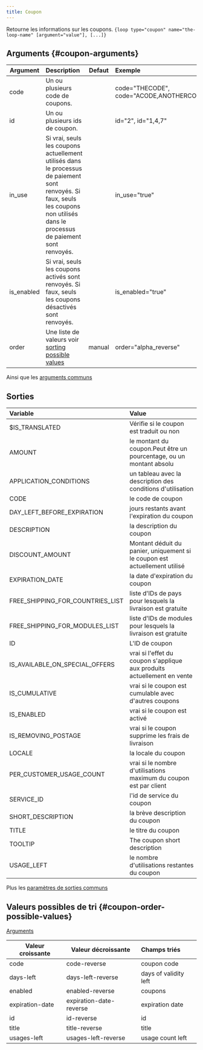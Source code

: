 ```yaml
---
title: Coupon
---
```


Retourne les informations sur les coupons.
`{loop type="coupon" name="the-loop-name" [argument="value"], [...]}`

## Arguments {#coupon-arguments}

| Argument   | Description                                                                                                                                                                        | Defaut | Exemple                                         |
|------------|:-----------------------------------------------------------------------------------------------------------------------------------------------------------------------------------|:------:|:------------------------------------------------|
| code       | Un ou plusieurs code de coupons.                                                                                                                                                   |        | code="THECODE", code="ACODE,ANOTHERCODE,COCODE" |
| id         | Un ou plusieurs ids de coupon.                                                                                                                                                     |        | id="2", id="1,4,7"                              |
| in_use     | Si vrai, seuls les coupons actuellement utilisés dans le processus de paiement sont renvoyés. Si faux, seuls les coupons non utilisés dans le processus de paiement sont renvoyés. |        | in_use="true"                                   |
| is_enabled | Si vrai, seuls les coupons activés sont renvoyés. Si faux, seuls les coupons désactivés sont renvoyés.                                                                             |        | is_enabled="true"                               |
| order      | Une liste de valeurs voir [sorting possible values](#coupon-order-possible-values)                                                                                                 | manual | order="alpha_reverse"                           |

Ainsi que les [arguments communs](./global_arguments)

## Sorties

| Variable                         | Value                                                                      |
|:---------------------------------|:---------------------------------------------------------------------------|
| $IS_TRANSLATED                   | Vérifie si le coupon est traduit ou non                                    |
| AMOUNT                           | le montant du coupon.Peut être un pourcentage, ou un montant absolu        |
| APPLICATION_CONDITIONS           | un tableau avec la description des conditions d'utilisation                |
| CODE                             | le code de coupon                                                          |
| DAY_LEFT_BEFORE_EXPIRATION       | jours restants avant l'expiration du coupon                                |
| DESCRIPTION                      | la description du coupon                                                   |
| DISCOUNT_AMOUNT                  | Montant déduit du panier, uniquement si le coupon est actuellement utilisé |
| EXPIRATION_DATE                  | la date d'expiration du coupon                                             |
| FREE_SHIPPING_FOR_COUNTRIES_LIST | liste d'IDs de pays pour lesquels la livraison est gratuite                |
| FREE_SHIPPING_FOR_MODULES_LIST   | liste d'IDs de modules pour lesquels la livraison est gratuite             |
| ID                               | L'ID de coupon                                                             |
| IS_AVAILABLE_ON_SPECIAL_OFFERS   | vrai si l'effet du coupon s'applique aux produits actuellement en vente    |
| IS_CUMULATIVE                    | vrai si le coupon est cumulable avec d'autres coupons                      |
| IS_ENABLED                       | vrai si le coupon est activé                                               |
| IS_REMOVING_POSTAGE              | vrai si le coupon supprime les frais de livraison                          |
| LOCALE                           | la locale du coupon                                                        |
| PER_CUSTOMER_USAGE_COUNT         | vrai si le nombre d'utilisations maximum du coupon est par client          |
| SERVICE_ID                       | l'id de service du coupon                                                  |
| SHORT_DESCRIPTION                | la brève description du coupon                                             |
| TITLE                            | le titre du coupon                                                         |
| TOOLTIP                          | The coupon short description                                               |
| USAGE_LEFT                       | le nombre d'utilisations restantes du coupon                               |

Plus les [paramètres de sorties communs](./global_outputs)

## Valeurs possibles de tri {#coupon-order-possible-values}
[Arguments](#coupon-arguments)

| Valeur croissante | Valeur décroissante     | Champs triés          |
|-------------------|-------------------------|:----------------------|
| code              | code-reverse            | coupon code           |
| days-left         | days-left-reverse       | days of validity left |
| enabled           | enabled-reverse         | coupons               |
| expiration-date   | expiration-date-reverse | expiration date       |
| id                | id-reverse              | id                    |
| title             | title-reverse           | title                 |
| usages-left       | usages-left-reverse     | usage count left      |
